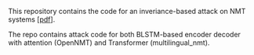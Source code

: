 This repository contains the code for an inveriance-based attack on NMT systems [[pdf](https://arxiv.org/abs/1908.01165)].

The repo contains attack code for both BLSTM-based encoder decoder with attention (OpenNMT) and Transformer (multilingual_nmt).


